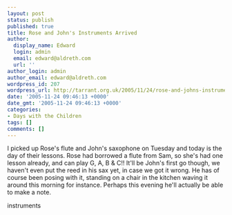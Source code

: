 ```yaml
---
layout: post
status: publish
published: true
title: Rose and John's Instruments Arrived
author:
  display_name: Edward
  login: admin
  email: edward@aldreth.com
  url: ''
author_login: admin
author_email: edward@aldreth.com
wordpress_id: 207
wordpress_url: http://tarrant.org.uk/2005/11/24/rose-and-johns-instruments-arrived/
date: '2005-11-24 09:46:13 +0000'
date_gmt: '2005-11-24 09:46:13 +0000'
categories:
- Days with the Children
tags: []
comments: []
---
```

<p>I picked up Rose's flute and John's saxophone on Tuesday and today is the day of their lessons.  Rose had borrowed a flute from Sam, so she's had one lesson already, and can play G, A, B &amp; C!!  It'll be John's first go though, we haven't even put the reed in his sax yet, in case we got it wrong.  He has of course been posing with it, standing on a chair in the kitchen waving it around this morning for instance.  Perhaps this evening he'll actually be able to make a note.</p>
<p><wpg2>instruments</wpg2></p>
